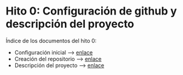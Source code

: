 # Hito 0: Configuración de github y descripción del proyecto

Índice de los documentos del hito 0:

- Configuración inicial --> [enlace](configuracion.md)
- Creación del repositorio --> [enlace](creacionRepositorio.md)
- Descripción del proyecto --> [enlace](descripcionDelProyecto.md)
